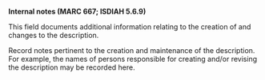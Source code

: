 **Internal notes (MARC 667; ISDIAH 5.6.9)**

This field documents additional information relating to the creation of and changes to the description.

Record notes pertinent to the creation and maintenance of the description. For example, the names of persons responsible for creating and/or revising the description may be recorded here.